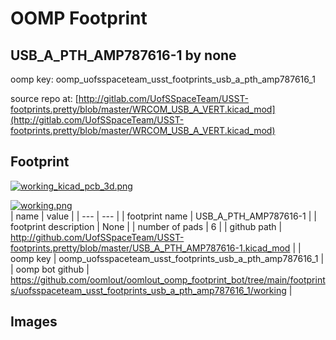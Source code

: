 # OOMP Footprint  
## USB_A_PTH_AMP787616-1  by none  
  
oomp key: oomp_uofsspaceteam_usst_footprints_usb_a_pth_amp787616_1  
  
source repo at: [http://gitlab.com/UofSSpaceTeam/USST-footprints.pretty/blob/master/WRCOM_USB_A_VERT.kicad_mod](http://gitlab.com/UofSSpaceTeam/USST-footprints.pretty/blob/master/WRCOM_USB_A_VERT.kicad_mod)  
## Footprint  
  
[![working_kicad_pcb_3d.png](working_kicad_pcb_3d_600.png)](working_kicad_pcb_3d.png)  
  
[![working.png](working_600.png)](working.png)  
| name | value | 
| --- | --- | 
| footprint name | USB_A_PTH_AMP787616-1 | 
| footprint description | None | 
| number of pads | 6 | 
| github path | http://github.com/UofSSpaceTeam/USST-footprints.pretty/blob/master/USB_A_PTH_AMP787616-1.kicad_mod | 
| oomp key | oomp_uofsspaceteam_usst_footprints_usb_a_pth_amp787616_1 | 
| oomp bot github | https://github.com/oomlout/oomlout_oomp_footprint_bot/tree/main/footprints/uofsspaceteam_usst_footprints_usb_a_pth_amp787616_1/working | 
## Images  

